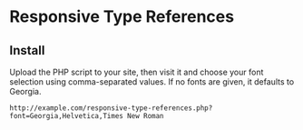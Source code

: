 # Responsive Type References

## Install

Upload the PHP script to your site, then visit it and choose your font selection using comma-separated values. If no fonts are given, it defaults to Georgia.

    http://example.com/responsive-type-references.php?font=Georgia,Helvetica,Times New Roman